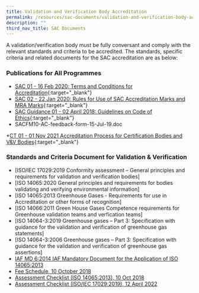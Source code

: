 ```yaml
---
title: Validation and Verification Body Accreditation
permalink: /resources/sac-documents/validation-and-verification-body-accreditation/
description: ""
third_nav_title: SAC Documents
---
```

A validation/verification body must be fully conversant and comply with the relevant standards and criteria to be accredited. The standards, specific criteria and related documents for the SAC accreditation are as below:

<!-- COMMENT: The {:target="\_blank"} syntax at the end of the Markdown document links is used to open the document in a new window tab -->
### Publications for All Programmes
* [SAC 01 - 16 Feb 2020: Terms and Conditions for Accreditation](/files/Documents/validation-and-verification-bodies/sac-01-16feb2020.pdf){:target="\_blank"}
* [SAC 02 - 22 Jan 2020: Rules for Use of SAC Accreditation Marks and MRA Marks](/files/Documents/validation-and-verification-bodies/sac-02-22-jan-20.pdf){:target="\_blank"}
* [SAC Guidance 01 - 02 April 2018: Guidelines on Code of Ethics](/files/Documents/validation-and-verification-bodies/sac-guidance-01-guidelines-on-code-of-ethics-(02-april-2018).pdf){:target="\_blank"}
* SACFM10-AC-feedback-form-15-Jul-19.doc

*[CT 01 - 01 Nov 2021 Accreditation Process for Certification Bodies and V&amp;V Bodies](/files/Documents/validation-and-verification-bodies/ct-01-01-nov-2021.pdf){:target="\_blank"}

### Standards and Criteria Document for Validation &amp; Verification

* [ISO/IEC 17029:2019 Conformity assessment – General principles and requirements for validation and verification bodies]
* [ISO 14065:2020 General principles and requirements for bodies validating and verifying environmental information]
* [ISO 14065:2013 Greenhouse Gases - Requirements for use in Accreditation or other forms of recognition]
* [ISO 14066:2011  Green House Gases Competence requirements for Greenhouse validation teams and verfication teams]
* [ISO 14064-3:2019 Greenhouse gases – Part 3: Specification with guidance for the validation and verification of greenhouse gas statements]
* [ISO 14064-3:2006 Greenhouse gases – Part 3: Specification with guidance for the validation and verification of greenhouse gas assertions]
* [IAF MD 6:2014 IAF Mandatory Document for the Application of ISO 14065:2013](/files/documents/validation-and-verification-bodies/IAF-MD6-2014-Issue-2-Publication-23-03-2014.pdf)
* [Fee Schedule, 10 October 2018](/files/documents/validation-and-verification-bodies/VB-Fees-Schedule-(VBDOC04)-10-October-2018.pdf)
* [Assessment Checklist (ISO 14065:2013), 10 Oct 2018](/files/documents/validation-and-verification-bodies/Assessment-Checklist-(ISO-14065)-10-October-2018.docx)
* [Assessment Checklist (ISO/IEC 17029:2019), 12 April 2022](/files/documents/validation-and-verification-bodies/CTFM02-VB-ISO-IEC-17029.docx)



<!-- NOTE: changes to Fees Schedule Fees Schedule must also be updated in 'Services -> Apply for Accreditation' -->